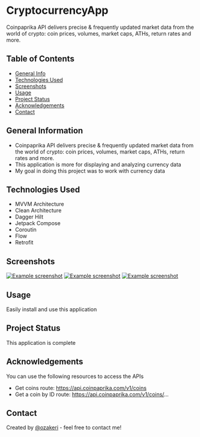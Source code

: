 # CryptocurrencyApp

Coinpaprika API delivers precise & frequently updated market data from the world of crypto: coin prices, volumes, market caps, ATHs, return rates and more.



## Table of Contents
* [General Info](#general-information)
* [Technologies Used](#technologies-used)
* [Screenshots](#screenshots)
* [Usage](#usage)
* [Project Status](#project-status)
* [Acknowledgements](#acknowledgements)
* [Contact](#contact)
<!-- * [License](#license) -->


## General Information
- Coinpaprika API delivers precise & frequently updated market data from the world of crypto: coin prices, volumes, market caps, ATHs, return rates and more.
- This application is more for displaying and analyzing currency data
- My goal in doing this project was to work with currency data
<!-- You don't have to answer all the questions - just the ones relevant to your project. -->


## Technologies Used
- MVVM Architecture
- Clean Architecture
- Dagger Hilt
- Jetpack Compose
- Coroutin
- Flow
- Retrofit

## Screenshots
[![Example screenshot](./img/screenshot.png)](https://raw.githubusercontent.com/ozakeri/CryptocurrencyApp/main/app/Screenshot1.jpg)
[![Example screenshot](./img/screenshot.png)](https://raw.githubusercontent.com/ozakeri/CryptocurrencyApp/main/app/Screenshot2.jpg)
[![Example screenshot](./img/screenshot.png)](https://raw.githubusercontent.com/ozakeri/CryptocurrencyApp/main/app/Screenshot3.jpg)
<!-- If you have screenshots you'd like to share, include them here. -->


## Usage
Easily install and use this application


## Project Status
This application is complete


## Acknowledgements
You can use the following resources to access the APIs
- Get coins route:
https://api.coinpaprika.com/v1/coins
- Get a coin by ID route:
https://api.coinpaprika.com/v1/coins/...


## Contact
Created by [@ozakeri](omidzakeri22@gmail.com) - feel free to contact me!


<!-- Optional -->
<!-- ## License -->
<!-- This project is open source and available under the [... License](). -->

<!-- You don't have to include all sections - just the one's relevant to your project -->
